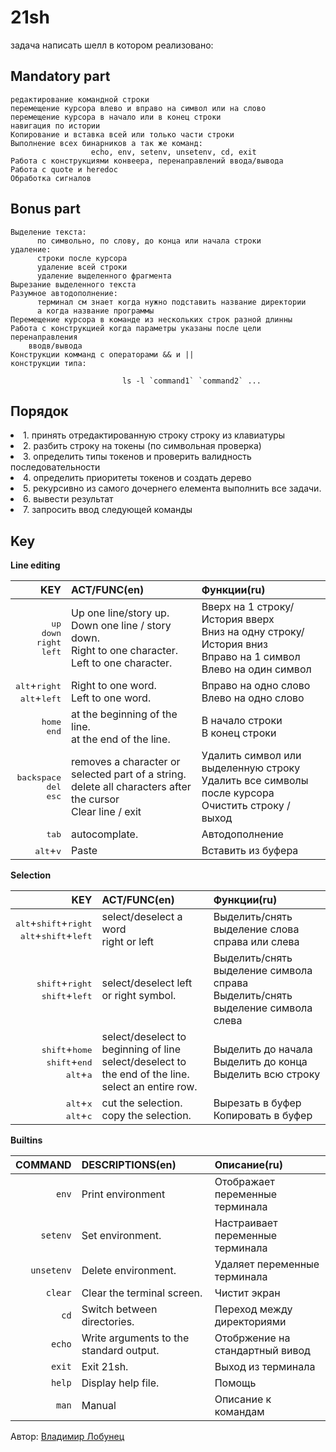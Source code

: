 # 21sh

задача написать шелл в котором реализовано:

Mandatory part
--------------
    редактирование командной строки
    перемещение курсора влево и вправо на символ или на слово
    перемещение курсора в начало или в конец строки
    навигация по истории
    Копирование и вставка всей или только части строки
    Выполнение всех бинарников а так же команд:
                      echo, env, setenv, unsetenv, cd, exit
    Работа с конструкциями конвеера, перенаправлений ввода/вывода
    Работа с quote и heredoc
    Обработка сигналов
  
Bonus part
-----------
    Выделение текста:
          по символьно, по слову, до конца или начала строки
    удаление:
          строки после курсора
          удаление всей строки
          удаление выделенного фрагмента
    Вырезание выделенного текста
    Разумное автодополнение:
          терминал см знает когда нужно подставить название директории
          а когда название программы
    Перемещение курсора в команде из нескольких строк разной длинны
    Работа с конструкцией когда параметры указаны после цели перенаправления
        вводв/вывода
    Конструкции комманд с операторами && и ||
    конструкции типа: 
```                          ls -l `command1` `command2` ... ```

Порядок
----------
<li>        1. принять отредактированную строку строку из клавиатуры
<li> 2. разбить строку на токены (по символьная проверка)
<li> 3. определить типы токенов и проверить валидность последовательности
<li> 4. определить приоритеты токенов и создать дерево
<li> 5. рекурсивно из самого дочернего елемента выполнить все задачи.
<li> 6. вывести результат
<li> 7. запросить ввод следующей команды
    
## Key

**Line editing** 

KEY|ACT/FUNC(en)|Функции(ru)
-:|:--|:--
<kbd>up</kbd><br><kbd>down</kbd><br><kbd>right</kbd><br><kbd>left</kbd><br>|Up one line/story up.<br>Down one line / story down.<br>Right to one character.<br>Left to one character.<br>|Вверх на 1 строку/История вверх<br>Вниз на одну строку/История вниз<br>Вправо на 1 символ<br>Влево на один символ<br>
<kbd>alt</kbd>+<kbd>right</kbd><br><kbd>alt</kbd>+<kbd>left</kbd><br>|Right to one word.<br>Left to one word.<br>|Вправо на одно слово<br>Влево на одно слово<br>
<kbd>home</kbd><br><kbd>end</kbd><br>|at the beginning of the line.<br>at the end of the line.<br>|В начало строки<br>В конец строки<br>
<kbd>backspace</kbd><br><kbd>del</kbd><br><kbd>esc</kbd><br>|removes a character or selected part of a string.<br>delete all characters after the cursor<br>Clear line / exit<br>|Удалить символ или выделенную строку<br>Удалить все символы после курсора<br>Очистить строку / выход<br>
<kbd>tab</kbd><br>|autocomplate.<br>|Автодополнение<br>
<kbd>alt</kbd>+<kbd>v</kbd><br>|Paste<br>|Вставить из буфера<br>

**Selection**

KEY|ACT/FUNC(en)|Функции(ru)
-:|:--|:--
<kbd>alt</kbd>+<kbd>shift</kbd>+<kbd>right</kbd><br><kbd>alt</kbd>+<kbd>shift</kbd>+<kbd>left</kbd>|select/deselect a word<br>right or left<br>|Выделить/снять выделение слова<br>справа или слева<br>
<kbd>shift</kbd>+<kbd>right</kbd><br><kbd>shift</kbd>+<kbd>left</kbd>|select/deselect left<br>or right symbol.<br>|Выделить/снять выделение символа справа<br>Выделить/снять выделение символа слева<br>
<kbd>shift</kbd>+<kbd>home</kbd><br><kbd>shift</kbd>+<kbd>end</kbd><br><kbd>alt</kbd>+<kbd>a</kbd>|select/deselect to beginning of line<br>select/deselect to the end of the line.<br>select an entire row.<br>|Выделить до начала <br>Выделить до конца<br>Выделить всю строку<br>
<kbd>alt</kbd>+<kbd>x</kbd><br><kbd>alt</kbd>+<kbd>c</kbd><br>|cut the selection.<br>copy the selection.<br>|Вырезать в буфер<br>Копировать в буфер<br>

**Builtins**

COMMAND|DESCRIPTIONS(en)|Описание(ru)
-:|:--|:--
`env`<br>|Print environment<br>|Отображает переменные терминала<br>
`setenv`<br>|Set environment.<br>|Настраивает переменные терминала<br>
`unsetenv`<br>|Delete environment.<br>|Удаляет переменные терминала<br>
`clear`<br>|Clear the terminal screen.<br>|Чистит экран<br>
`cd`<br>|Switch between directories.<br>|Переход между директориями<br>
`echo`<br>|Write arguments to the standard output.<br>|Отобржение на стандартный вивод<br>
`exit`<br>|Exit 21sh.<br>|Выход из терминала<br>
`help`<br>|Display help file.<br>|Помощь<br>
`man`<br>|Manual<br>|Описание к командам<br>

Автор: [Владимир Лобунец](https://profile.intra.42.fr/users/vlobunet)
